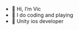 - 👋 Hi, I’m Vic
- 👀 I do coding and playing 
- 🌱 Unity ios developer


<!---
shastr/shastr is a ✨ special ✨ repository because its `README.md` (this file) appears on your GitHub profile.
You can click the Preview link to take a look at your changes.
--->
